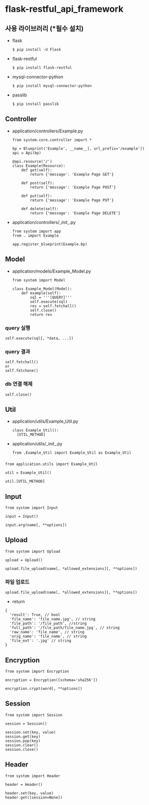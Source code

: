# flask-restful_api_framework

## 사용 라이브러리 (*필수 설치)
* flask
  ```
  $ pip install -U Flask
  ```
* flask-restful
  ```
  $ pip install flask-restful
  ```
* mysql-connector-python
  ```
  $ pip install mysql-connector-python
  ```
* passlib
  ```
  $ pip install passlib
  ```

## Controller
* application/controllers/Example.py
  ```
  from system.core.controller import *

  bp = Blueprint('Example', __name__[, url_prefix='/example'])
  api = Api(bp)

  @api.resource('/')
  class Example(Resource):
      def get(self):
          return {'message': 'Example Page GET'}

      def post(self):
          return {'message': 'Example Page POST'}

      def put(self):
          return {'message': 'Example Page PUT'}

      def delete(self):
          return {'message': 'Example Page DELETE'}
  ```
* application/controllers/\__init__.py
  ```
  from system import app
  from . import Example

  app.register_blueprint(Example.bp)
  ```

## Model
* application/models/Example_Model.py
  ```
  from system import Model

  class Example_Model(Model):
      def example(self):
          sql = '''[QUERY]'''
          self.execute(sql)
          res = self.fetchall()
          self.close()
          return res
  ```
### query 실행
  ```
  self.execute(sql[, *data, ...])
  ```
### query 결과
  ```
  self.fetchall()
  or
  self.fetchone()
  ```
### db 연결 해제
  ```
  self.close()
  ```

## Util
* application/utils/Example_Util.py
  ```
  class Example_Util():
    [UTIL_METHOD]
  ```
* application/utils/\__init__.py
  ```
  from .Example_Util import Example_Util as Example_Util
  ```
###
  ```
  from application.utils import Example_Util

  util = Example_Util()

  util.[UTIL_METHOD]
  ```

## Input
  ```
  from system import Input

  input = Input()

  input.arg(name[, **options])
  ```

## Upload
  ```
  from system import Upload

  upload = Upload()

  upload.file_upload(name[, *allowed_extensions][, **options])
  ```
### 파일 업로드
  ```
  upload.file_upload(name[, *allowed_extensions][, **options])
  ```
  * return
  ```
  {
    'result': True, // bool
    'file_name': 'file_name.jpg', // string
    'file_path': '/file_path', //string
    'full_path': '/file_path/file_name.jpg', // string
    'raw_name': 'file_name', // string
    'orig_name': 'file_name', // string
    'file_ext': '.jpg' // string
  }
  ```

## Encryption
  ```
  from system import Encryption

  encryption = Encryption([schema='sha256'])

  encryption.crypt(word[, **options])
  ```

## Session
  ```
  from system import Session

  session = Session()

  session.set(key, value)
  session.get(key)
  session.pop(key)
  session.clear()
  session.close()
  ```

## Header
  ```
  from system import Header

  header = Header()

  header.set(key, value)
  header.get([session=None])
  ```